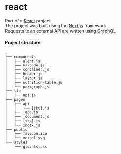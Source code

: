 # react
Part of a [React](https://reactjs.org/) project<br>
The project was built using the [Next.js](https://nextjs.org/) framework<br>
Requests to an external API are written using [GraphQL](https://graphql.org/)

#### Project structure
```
.
├── components
│   ├── alert.js
│   ├── barcode.js
│   ├── container.js
│   ├── header.js
│   ├── layout.js
│   ├── nutrition-table.js
│   └── paragraph.js
├── lib
│   └── api.js
├── pages
│   ├── api
│   │   └── [sku].js
│   ├── _app.js
│   ├── _document.js
│   ├── [sku].js
│   └── index.js
├── public
│   ├── favicon.ico
│   └── vercel.svg
└── styles
    └── globals.css
```
